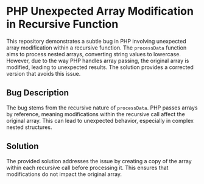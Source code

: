# PHP Unexpected Array Modification in Recursive Function

This repository demonstrates a subtle bug in PHP involving unexpected array modification within a recursive function.  The `processData` function aims to process nested arrays, converting string values to lowercase. However, due to the way PHP handles array passing, the original array is modified, leading to unexpected results. The solution provides a corrected version that avoids this issue.

## Bug Description
The bug stems from the recursive nature of `processData`. PHP passes arrays by reference, meaning modifications within the recursive call affect the original array. This can lead to unexpected behavior, especially in complex nested structures.

## Solution
The provided solution addresses the issue by creating a copy of the array within each recursive call before processing it. This ensures that modifications do not impact the original array.